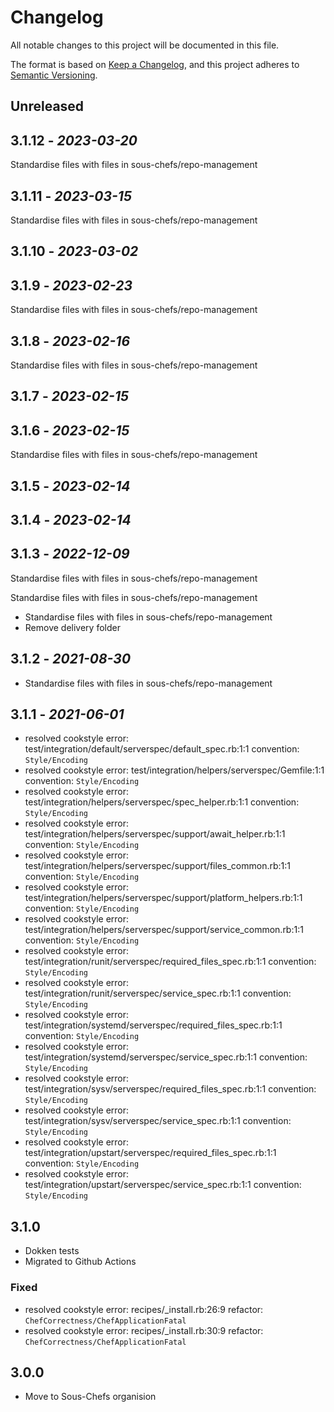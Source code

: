 # Changelog

All notable changes to this project will be documented in this file.

The format is based on [Keep a Changelog](https://keepachangelog.com/en/1.0.0/),
and this project adheres to [Semantic Versioning](https://semver.org/spec/v2.0.0.html).

## Unreleased

## 3.1.12 - *2023-03-20*

Standardise files with files in sous-chefs/repo-management

## 3.1.11 - *2023-03-15*

Standardise files with files in sous-chefs/repo-management

## 3.1.10 - *2023-03-02*

## 3.1.9 - *2023-02-23*

Standardise files with files in sous-chefs/repo-management

## 3.1.8 - *2023-02-16*

Standardise files with files in sous-chefs/repo-management

## 3.1.7 - *2023-02-15*

## 3.1.6 - *2023-02-15*

Standardise files with files in sous-chefs/repo-management

## 3.1.5 - *2023-02-14*

## 3.1.4 - *2023-02-14*

## 3.1.3 - *2022-12-09*

Standardise files with files in sous-chefs/repo-management

Standardise files with files in sous-chefs/repo-management

- Standardise files with files in sous-chefs/repo-management
- Remove delivery folder

## 3.1.2 - *2021-08-30*

- Standardise files with files in sous-chefs/repo-management

## 3.1.1 - *2021-06-01*

- resolved cookstyle error: test/integration/default/serverspec/default_spec.rb:1:1 convention: `Style/Encoding`
- resolved cookstyle error: test/integration/helpers/serverspec/Gemfile:1:1 convention: `Style/Encoding`
- resolved cookstyle error: test/integration/helpers/serverspec/spec_helper.rb:1:1 convention: `Style/Encoding`
- resolved cookstyle error: test/integration/helpers/serverspec/support/await_helper.rb:1:1 convention: `Style/Encoding`
- resolved cookstyle error: test/integration/helpers/serverspec/support/files_common.rb:1:1 convention: `Style/Encoding`
- resolved cookstyle error: test/integration/helpers/serverspec/support/platform_helpers.rb:1:1 convention: `Style/Encoding`
- resolved cookstyle error: test/integration/helpers/serverspec/support/service_common.rb:1:1 convention: `Style/Encoding`
- resolved cookstyle error: test/integration/runit/serverspec/required_files_spec.rb:1:1 convention: `Style/Encoding`
- resolved cookstyle error: test/integration/runit/serverspec/service_spec.rb:1:1 convention: `Style/Encoding`
- resolved cookstyle error: test/integration/systemd/serverspec/required_files_spec.rb:1:1 convention: `Style/Encoding`
- resolved cookstyle error: test/integration/systemd/serverspec/service_spec.rb:1:1 convention: `Style/Encoding`
- resolved cookstyle error: test/integration/sysv/serverspec/required_files_spec.rb:1:1 convention: `Style/Encoding`
- resolved cookstyle error: test/integration/sysv/serverspec/service_spec.rb:1:1 convention: `Style/Encoding`
- resolved cookstyle error: test/integration/upstart/serverspec/required_files_spec.rb:1:1 convention: `Style/Encoding`
- resolved cookstyle error: test/integration/upstart/serverspec/service_spec.rb:1:1 convention: `Style/Encoding`

## 3.1.0

- Dokken tests
- Migrated to Github Actions

### Fixed

- resolved cookstyle error: recipes/_install.rb:26:9 refactor: `ChefCorrectness/ChefApplicationFatal`
- resolved cookstyle error: recipes/_install.rb:30:9 refactor: `ChefCorrectness/ChefApplicationFatal`

## 3.0.0

- Move to Sous-Chefs organision
